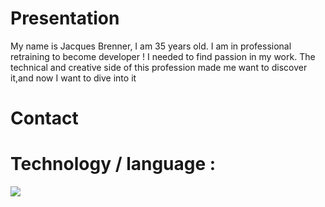 # Presentation

My name is Jacques Brenner, I am 35 years old. 
I am in professional retraining to become developer ! 
I needed to find passion in my work. The technical and creative side of this profession made me want to discover it,and now I want to dive into it

# Contact

# Technology / language :

<img src="https://cdn.jsdelivr.net/gh/devicons/devicon/icons/symfony/symfony-original-wordmark.svg" />
